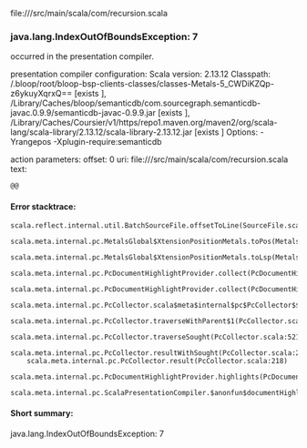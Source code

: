 file://<WORKSPACE>/src/main/scala/com/recursion.scala
### java.lang.IndexOutOfBoundsException: 7

occurred in the presentation compiler.

presentation compiler configuration:
Scala version: 2.13.12
Classpath:
<WORKSPACE>/.bloop/root/bloop-bsp-clients-classes/classes-Metals-5_CWDiKZQp-z6ykuyXqrxQ== [exists ], <HOME>/Library/Caches/bloop/semanticdb/com.sourcegraph.semanticdb-javac.0.9.9/semanticdb-javac-0.9.9.jar [exists ], <HOME>/Library/Caches/Coursier/v1/https/repo1.maven.org/maven2/org/scala-lang/scala-library/2.13.12/scala-library-2.13.12.jar [exists ]
Options:
-Yrangepos -Xplugin-require:semanticdb


action parameters:
offset: 0
uri: file://<WORKSPACE>/src/main/scala/com/recursion.scala
text:
```scala
@@
```



#### Error stacktrace:

```
scala.reflect.internal.util.BatchSourceFile.offsetToLine(SourceFile.scala:201)
	scala.meta.internal.pc.MetalsGlobal$XtensionPositionMetals.toPos(MetalsGlobal.scala:677)
	scala.meta.internal.pc.MetalsGlobal$XtensionPositionMetals.toLsp(MetalsGlobal.scala:690)
	scala.meta.internal.pc.PcDocumentHighlightProvider.collect(PcDocumentHighlightProvider.scala:21)
	scala.meta.internal.pc.PcDocumentHighlightProvider.collect(PcDocumentHighlightProvider.scala:9)
	scala.meta.internal.pc.PcCollector.scala$meta$internal$pc$PcCollector$$collect$1(PcCollector.scala:315)
	scala.meta.internal.pc.PcCollector.traverseWithParent$1(PcCollector.scala:384)
	scala.meta.internal.pc.PcCollector.traverseSought(PcCollector.scala:521)
	scala.meta.internal.pc.PcCollector.resultWithSought(PcCollector.scala:289)
	scala.meta.internal.pc.PcCollector.result(PcCollector.scala:218)
	scala.meta.internal.pc.PcDocumentHighlightProvider.highlights(PcDocumentHighlightProvider.scala:30)
	scala.meta.internal.pc.ScalaPresentationCompiler.$anonfun$documentHighlight$1(ScalaPresentationCompiler.scala:368)
```
#### Short summary: 

java.lang.IndexOutOfBoundsException: 7